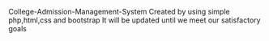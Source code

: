 College-Admission-Management-System
Created by using simple php,html,css and bootstrap
It will be updated until we meet our satisfactory goals 
